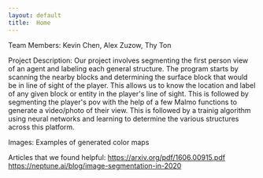 ```yaml
---
layout: default
title:  Home
---
```


Team Members:
Kevin Chen, Alex Zuzow, Thy Ton

Project Description:
Our project involves segmenting the first person view of an agent and labeling each general structure. The program starts by scanning the nearby blocks and determining the surface block that would be in line of sight of the player. This allows us to know the location and label of any given block or entity in the player's line of sight. This is followed by segmenting the player's pov with the help of a few Malmo functions to generate a video/photo of their view. This is followed by a trainig algorithm using neural networks and learning to determine the various structures across this platform.

Images:
Examples of generated color maps



Articles that we found helpful:
https://arxiv.org/pdf/1606.00915.pdf
https://neptune.ai/blog/image-segmentation-in-2020
